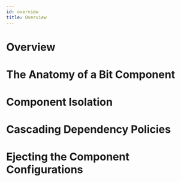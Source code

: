```yaml
---
id: overview
title: Overview
---
```


# Overview
# The Anatomy of a Bit Component
# Component Isolation
# Cascading Dependency Policies
# Ejecting the Component Configurations